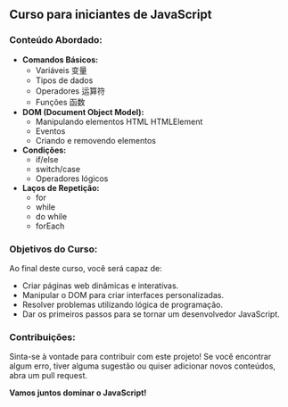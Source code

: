 ##  Curso para iniciantes de JavaScript 

###  Conteúdo Abordado:

* **Comandos Básicos:** 
    * Variáveis 变量
    * Tipos de dados 
    * Operadores 运算符
    * Funções 函数
* **DOM (Document Object Model):** 
    * Manipulando elementos HTML  HTMLElement
    * Eventos 
    * Criando e removendo elementos 
* **Condições:** 
    * if/else 
    * switch/case 
    * Operadores lógicos 
* **Laços de Repetição:** 
    * for 
    * while 
    * do while 
    * forEach 

###  Objetivos do Curso:

Ao final deste curso, você será capaz de:

* Criar páginas web dinâmicas e interativas.
* Manipular o DOM para criar interfaces personalizadas.
* Resolver problemas utilizando lógica de programação.
* Dar os primeiros passos para se tornar um desenvolvedor JavaScript.

###  Contribuições:

Sinta-se à vontade para contribuir com este projeto! Se você encontrar algum erro, tiver alguma sugestão ou quiser adicionar novos conteúdos, abra um pull request.

**Vamos juntos dominar o JavaScript!**

